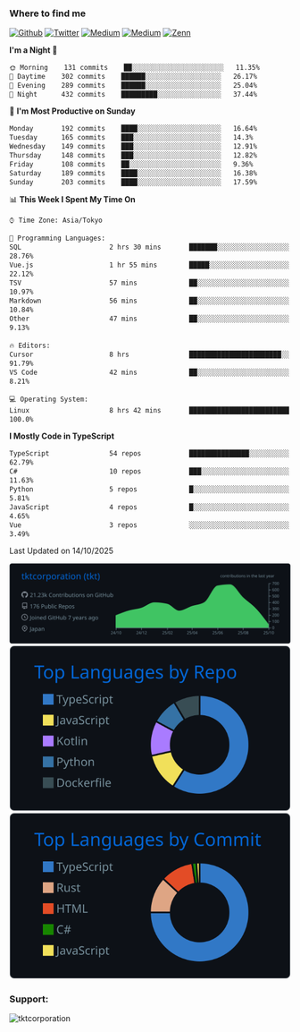 <!-- <p align="left"> <img src="https://komarev.com/ghpvc/?username=tktcorporation&label=Profile%20views&color=0e75b6&style=flat" alt="tktcorporation" /> </p> -->

<h3>Where to find me</h3>
<p>
<a href="https://github.com/tktcorporation" target="_blank"><img alt="Github" src="https://img.shields.io/badge/GitHub-%2312100E.svg?&style=for-the-badge&logo=Github&logoColor=white" /></a>
<a href="https://twitter.com/tktcorporation" target="_blank"><img alt="Twitter" src="https://img.shields.io/badge/twitter-%231DA1F2.svg?&style=for-the-badge&logo=twitter&logoColor=white" /></a>
<a href="https://www.linkedin.com/in/tktcorporation" target="_blank"><img alt="Medium" src="https://img.shields.io/badge/linkdin-0a66c2.svg?&style=for-the-badge&logo=linkedin&logoColor=white" /></a>
<a href="https://qiita.com/tktcorporation" target="_blank"><img alt="Medium" src="https://img.shields.io/badge/qiita-55C500.svg?&style=for-the-badge&logo=qiita&logoColor=white" /></a>
<a href="https://zenn.dev/tktcorporation" target="_blank"><img alt="Zenn" src="https://img.shields.io/badge/Zenn-3EA8FF.svg?&style=for-the-badge&logo=Zenn&logoColor=white" /></a>
</p>
  
<!--START_SECTION:waka-->
**I'm a Night 🦉** 

```text
🌞 Morning    131 commits    ██░░░░░░░░░░░░░░░░░░░░░░░   11.35% 
🌆 Daytime    302 commits    ██████░░░░░░░░░░░░░░░░░░░   26.17% 
🌃 Evening    289 commits    ██████░░░░░░░░░░░░░░░░░░░   25.04% 
🌙 Night      432 commits    █████████░░░░░░░░░░░░░░░░   37.44%

```
📅 **I'm Most Productive on Sunday** 

```text
Monday       192 commits    ████░░░░░░░░░░░░░░░░░░░░░   16.64% 
Tuesday      165 commits    ███░░░░░░░░░░░░░░░░░░░░░░   14.3% 
Wednesday    149 commits    ███░░░░░░░░░░░░░░░░░░░░░░   12.91% 
Thursday     148 commits    ███░░░░░░░░░░░░░░░░░░░░░░   12.82% 
Friday       108 commits    ██░░░░░░░░░░░░░░░░░░░░░░░   9.36% 
Saturday     189 commits    ████░░░░░░░░░░░░░░░░░░░░░   16.38% 
Sunday       203 commits    ████░░░░░░░░░░░░░░░░░░░░░   17.59%

```


📊 **This Week I Spent My Time On** 

```text
⌚︎ Time Zone: Asia/Tokyo

💬 Programming Languages: 
SQL                      2 hrs 30 mins       ███████░░░░░░░░░░░░░░░░░░   28.76% 
Vue.js                   1 hr 55 mins        █████░░░░░░░░░░░░░░░░░░░░   22.12% 
TSV                      57 mins             ██░░░░░░░░░░░░░░░░░░░░░░░   10.97% 
Markdown                 56 mins             ██░░░░░░░░░░░░░░░░░░░░░░░   10.84% 
Other                    47 mins             ██░░░░░░░░░░░░░░░░░░░░░░░   9.13%

🔥 Editors: 
Cursor                   8 hrs               ███████████████████████░░   91.79% 
VS Code                  42 mins             ██░░░░░░░░░░░░░░░░░░░░░░░   8.21%

💻 Operating System: 
Linux                    8 hrs 42 mins       █████████████████████████   100.0%

```

**I Mostly Code in TypeScript** 

```text
TypeScript               54 repos            ███████████████░░░░░░░░░░   62.79% 
C#                       10 repos            ███░░░░░░░░░░░░░░░░░░░░░░   11.63% 
Python                   5 repos             █░░░░░░░░░░░░░░░░░░░░░░░░   5.81% 
JavaScript               4 repos             █░░░░░░░░░░░░░░░░░░░░░░░░   4.65% 
Vue                      3 repos             ░░░░░░░░░░░░░░░░░░░░░░░░░   3.49%

```



 Last Updated on 14/10/2025
<!--END_SECTION:waka-->

[![](https://raw.githubusercontent.com/tktcorporation/tktcorporation/master/profile-summary-card-output/github_dark/0-profile-details.svg)](https://github.com/vn7n24fzkq/github-profile-summary-cards)
[![](https://raw.githubusercontent.com/tktcorporation/tktcorporation/master/profile-summary-card-output/github_dark/1-repos-per-language.svg)](https://github.com/vn7n24fzkq/github-profile-summary-cards) [![](https://raw.githubusercontent.com/tktcorporation/tktcorporation/master/profile-summary-card-output/github_dark/2-most-commit-language.svg)](https://github.com/vn7n24fzkq/github-profile-summary-cards)

<h3 align="left">Support:</h3>
<p><a href="https://www.buymeacoffee.com/tktcorporation"> <img align="left" src="https://cdn.buymeacoffee.com/buttons/v2/default-yellow.png" height="50" width="210" alt="tktcorporation" /></a></p><br><br>
